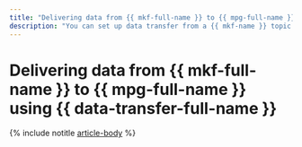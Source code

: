 ```yaml
---
title: "Delivering data from {{ mkf-full-name }} to {{ mpg-full-name }} using {{ data-transfer-full-name }}"
description: "You can set up data transfer from a {{ mkf-name }} topic to {{ mpg-name }} using {{ data-transfer-full-name }}."
---
```


# Delivering data from {{ mkf-full-name }} to {{ mpg-full-name }} using {{ data-transfer-full-name }}

{% include notitle [article-body](../../_tutorials/dataplatform/datatransfer/mkf-to-mpg.md) %}

